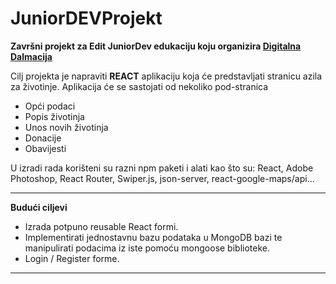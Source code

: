 # JuniorDEVProjekt
<b>Završni projekt za Edit JuniorDev edukaciju koju organizira <a href="https://digitalnadalmacija.hr/">Digitalna Dalmacija</a></b>

Cilj projekta je napraviti <b>REACT</b> aplikaciju koja će predstavljati stranicu azila za životinje. Aplikacija će se sastojati od nekoliko pod-stranica
<ul>
 <li>Opći podaci</li>
 <li>Popis životinja</li>
 <li>Unos novih životinja</li>
 <li>Donacije</li>
 <li>Obavijesti</li>
</ul>
U izradi rada korišteni su razni npm paketi i alati kao što su: React, Adobe Photoshop, React Router, Swiper.js, json-server, react-google-maps/api...
<hr>
<b>Budući ciljevi</b>
<ul>
 <li>Izrada potpuno reusable React formi.</li>
 <li>Implementirati jednostavnu bazu podataka u MongoDB bazi te manipulirati podacima iz iste pomoću mongoose biblioteke.</li>
 <li>Login / Register forme.</li>
</ul>
<hr>
